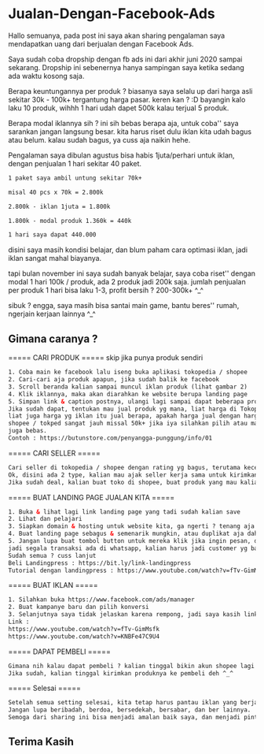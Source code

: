 # Jualan-Dengan-Facebook-Ads
Hallo semuanya, pada post ini saya akan sharing pengalaman saya mendapatkan uang dari berjualan dengan Facebook Ads.

Saya sudah coba dropship dengan fb ads ini dari akhir juni 2020 sampai sekarang.
Dropship ini sebenernya hanya sampingan saya ketika sedang ada waktu kosong saja.

Berapa keuntungannya per produk ? biasanya saya selalu up dari harga asli sekitar 30k - 100k+ tergantung harga pasar.
keren kan ? :D bayangin kalo laku 10 produk, wihhh 1 hari udah dapet 500k kalau terjual 5 produk.

Berapa modal iklannya sih ? ini sih bebas berapa aja, untuk coba'' saya sarankan jangan langsung besar. kita harus riset dulu iklan kita udah bagus atau belum.
kalau sudah bagus, ya cuss aja naikin hehe.

Pengalaman saya dibulan agustus bisa habis 1juta/perhari untuk iklan, dengan penjualan 1 hari sekitar 40 paket.

```html
1 paket saya ambil untung sekitar 70k+ 

misal 40 pcs x 70k = 2.800k 

2.800k - iklan 1juta = 1.800k 

1.800k - modal produk 1.360k = 440k

1 hari saya dapat 440.000
```

disini saya masih kondisi belajar, dan blum paham cara optimasi iklan, 
jadi iklan sangat mahal biayanya.

tapi bulan november ini saya sudah banyak belajar, saya coba riset'' dengan modal 1 hari 100k / produk, ada 2 produk jadi 200k saja.
jumlah penjualan per produk 1 hari bisa laku 1-3, profit bersih ? 200-300k+ ^_^

sibuk ? engga, saya masih bisa santai main game, bantu beres'' rumah, ngerjain kerjaan lainnya ^_^

## Gimana caranya ?

===== CARI PRODUK ===== skip jika punya produk sendiri

```html
1. Coba main ke facebook lalu iseng buka aplikasi tokopedia / shopee
2. Cari-cari aja produk apapun, jika sudah balik ke facebook
3. Scroll beranda kalian sampai muncul iklan produk (lihat gambar 2)
4. Klik iklannya, maka akan diarahkan ke website berupa landing page
5. Simpan link & caption postnya, ulangi lagi sampai dapat beberapa produk
Jika sudah dapat, tentukan mau jual produk yg mana, liat harga di Tokopedia / shopee, 
liat juga harga yg iklan itu jual berapa, apakah harga jual dengan harga asli beli di 
shopee / tokped sangat jauh missal 50k+ jika iya silahkan pilih atau mau cari produk lain 
juga bebas.
Contoh : https://butunstore.com/penyangga-punggung/info/01
```

===== CARI SELLER =====

```html
Cari seller di tokopedia / shopee dengan rating yg bagus, terutama kecepatan kirim & respon chat ya.
Ok, disini ada 2 type, kalian mau ajak seller kerja sama untuk kirimkan paket ke pembeli / kita beli kirim ke alamat kita lalu kita kirim lagi ke pembeli kita nantinya.
Jika sudah deal, kalian buat toko di shopee, buat produk yang mau kalian jual dengan harga jual kalian yah.
```

===== BUAT LANDING PAGE JUALAN KITA =====

```html
1. Buka & lihat lagi link landing page yang tadi sudah kalian save
2. Lihat dan pelajari
3. Siapkan domain & hosting untuk website kita, ga ngerti ? tenang aja bisa pake https://berdu.id/
4. Buat landing page sebagus & semenarik mungkin, atau duplikat aja dah punya saingan yg tadi di save linknya xD
5. Jangan lupa buat tombol button untuk mereka klik jika ingin pesan, dan arahkan ke nomer whatsapp kamu ya
jadi segala transaksi ada di whatsapp, kalian harus jadi customer yg bagus biar mereka semakin tertarik untuk beli.
Sudah semua ? cuss lanjut
Beli Landingpress : https://bit.ly/link-landingpress
Tutorial dengan landingpress : https://www.youtube.com/watch?v=fTv-GimMsfk
```

===== BUAT IKLAN =====

```html
1. Silahkan buka https://www.facebook.com/ads/manager
2. Buat kampanye baru dan pilih konversi
3. Selanjutnya saya tidak jelaskan karena rempong, jadi saya kasih link tutorial setting iklannya yah
Link :
https://www.youtube.com/watch?v=fTv-GimMsfk
https://www.youtube.com/watch?v=KNBFe47C9U4
```

===== DAPAT PEMBELI =====

```html
Gimana nih kalau dapat pembeli ? kalian tinggal bikin akun shopee lagi sebagai akun pembeli yang nantinya beli ke toko kalian sendiri dengan alamat si pembeli itu.
Jika sudah, kalian tinggal kirimkan produknya ke pembeli deh ^_^
```

===== Selesai =====

```html
Setelah semua setting selesai, kita tetap harus pantau iklan yang berjalan, apakah mendapatkan hasil ? jika tidak coba perbaikin lagi, buat iklan lagi bedain & cek landing page kalian apakah sudah menarik ?
Jangan lupa beribadah, berdoa, bersedekah, bersabar, dan ber lainnya.
Semoga dari sharing ini bisa menjadi amalan baik saya, dan menjadi pintu rezeki teman-teman semuanya, semoga kita semua dapat sukses.
```


## Terima Kasih
